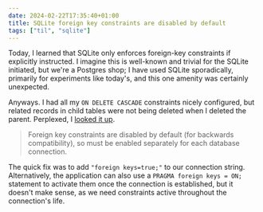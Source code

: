 ```yaml
---
date: 2024-02-22T17:35:40+01:00
title: SQLite foreign key constraints are disabled by default
tags: ["til", "sqlite"]
---
```

Today, I learned that SQLite only enforces foreign-key constraints if explicitly
instructed. I imagine this is well-known and trivial for the SQLite initiated,
but we're a Postgres shop; I have used SQLite sporadically, primarily for
experiments like today's, and this one amenity was certainly unexpected.

Anyways. I had all my `ON DELETE CASCADE` constraints nicely configured, but
related records in child tables were not being deleted when I deleted the
parent. Perplexed, I [looked it up](https://www.sqlite.org/foreignkeys.html). 

> Foreign key constraints are disabled by default (for backwards compatibility),
so must be enabled separately for each database connection. 

The quick fix was to add `"foreign keys=true;"` to our connection string.
Alternatively, the application can also use a `PRAGMA foreign keys = ON;`
statement to activate them once the connection is established, but it doesn't
make sense, as we need constraints active throughout the connection's life.